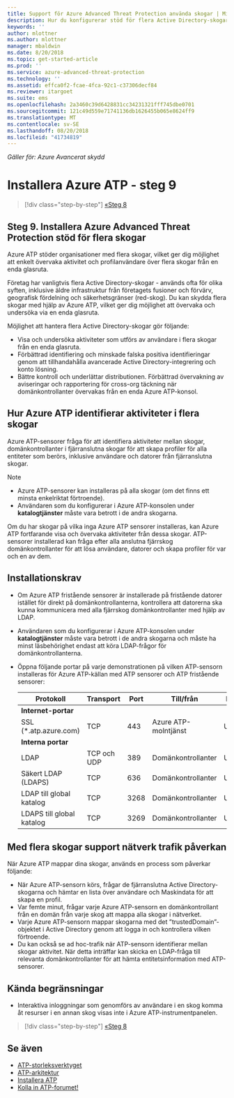 ```yaml
---
title: Support för Azure Advanced Threat Protection använda skogar | Microsoft Docs
description: Hur du konfigurerar stöd för flera Active Directory-skogar i Azure ATP.
keywords: ''
author: mlottner
ms.author: mlottner
manager: mbaldwin
ms.date: 8/20/2018
ms.topic: get-started-article
ms.prod: ''
ms.service: azure-advanced-threat-protection
ms.technology: ''
ms.assetid: effca0f2-fcae-4fca-92c1-c37306decf84
ms.reviewer: itargoet
ms.suite: ems
ms.openlocfilehash: 2a3460c39d6428831cc34231321fff745dbe0701
ms.sourcegitcommit: 121c49d559e71741136db1626455b065e8624ff9
ms.translationtype: MT
ms.contentlocale: sv-SE
ms.lasthandoff: 08/20/2018
ms.locfileid: "41734819"
---
```

*Gäller för: Azure Avancerat skydd*

# <a name="install-azure-atp---step-9"></a>Installera Azure ATP - steg 9

>[!div class="step-by-step"]
[«Steg 8](install-atp-step8-samr.md)

## <a name="step-9--set-up-azure-advanced-threat-protection-multi-forest-support"></a>Steg 9.  Installera Azure Advanced Threat Protection stöd för flera skogar

Azure ATP stöder organisationer med flera skogar, vilket ger dig möjlighet att enkelt övervaka aktivitet och profilanvändare över flera skogar från en enda glasruta. 

Företag har vanligtvis flera Active Directory-skogar - används ofta för olika syften, inklusive äldre infrastruktur från företagets fusioner och förvärv, geografisk fördelning och säkerhetsgränser (red-skog). Du kan skydda flera skogar med hjälp av Azure ATP, vilket ger dig möjlighet att övervaka och undersöka via en enda glasruta.

Möjlighet att hantera flera Active Directory-skogar gör följande:
-   Visa och undersöka aktiviteter som utförs av användare i flera skogar från en enda glasruta. 
-   Förbättrad identifiering och minskade falska positiva identifieringar genom att tillhandahålla avancerade Active Directory-integrering och konto lösning. 
-   Bättre kontroll och underlättar distributionen. Förbättrad övervakning av aviseringar och rapportering för cross-org täckning när domänkontrollanter övervakas från en enda Azure ATP-konsol.


## <a name="how-azure-atp-detects-activities-across-multiple-forests"></a>Hur Azure ATP identifierar aktiviteter i flera skogar 

Azure ATP-sensorer fråga för att identifiera aktiviteter mellan skogar, domänkontrollanter i fjärranslutna skogar för att skapa profiler för alla entiteter som berörs, inklusive användare och datorer från fjärranslutna skogar. 

> [!NOTE]
> - Azure ATP-sensorer kan installeras på alla skogar (om det finns ett minsta enkelriktat förtroende).
> - Användaren som du konfigurerar i Azure ATP-konsolen under **katalogtjänster** måste vara betrott i de andra skogarna.


Om du har skogar på vilka inga Azure ATP sensorer installeras, kan Azure ATP fortfarande visa och övervaka aktiviteter från dessa skogar. ATP-sensorer installerad kan fråga efter alla anslutna fjärrskog domänkontrollanter för att lösa användare, datorer och skapa profiler för var och en av dem. 

## <a name="installation-requirements"></a>Installationskrav 

-   Om Azure ATP fristående sensorer är installerade på fristående datorer istället för direkt på domänkontrollanterna, kontrollera att datorerna ska kunna kommunicera med alla fjärrskog domänkontrollanter med hjälp av LDAP. 
- Användaren som du konfigurerar i Azure ATP-konsolen under **katalogtjänster** måste vara betrott i de andra skogarna och måste ha minst läsbehörighet endast att köra LDAP-frågor för domänkontrollanterna.

- Öppna följande portar på varje demonstrationen på vilken ATP-sensorn installeras för Azure ATP-källan med ATP sensorer och ATP fristående sensorer:

 
  |Protokoll|Transport|Port|Till/från|Riktning|
  |----|----|----|----|----|
  |**Internet-portar**||||
  |SSL (*.atp.azure.com)|TCP|443|Azure ATP-molntjänst|Utgående|
  |**Interna portar**||||           
  |LDAP|TCP och UDP|389|Domänkontrollanter|Utgående|
  |Säkert LDAP (LDAPS)|TCP|636|Domänkontrollanter|Utgående|
  |LDAP till global katalog|TCP|3268|Domänkontrollanter|Utgående|
  |LDAPS till global katalog|TCP|3269|Domänkontrollanter|Utgående|


## <a name="multi-forest-support-network-traffic-impact"></a>Med flera skogar support nätverk trafik påverkan 

När Azure ATP mappar dina skogar, används en process som påverkar följande:

-   När Azure ATP-sensorn körs, frågar de fjärranslutna Active Directory-skogarna och hämtar en lista över användare och Maskindata för att skapa en profil.
-   Var femte minut, frågar varje Azure ATP-sensorn en domänkontrollant från en domän från varje skog att mappa alla skogar i nätverket.
-   Varje Azure ATP-sensorn mappar skogarna med det ”trustedDomain”-objektet i Active Directory genom att logga in och kontrollera vilken förtroende.
-   Du kan också se ad hoc-trafik när ATP-sensorn identifierar mellan skogar aktivitet. När detta inträffar kan skicka en LDAP-fråga till relevanta domänkontrollanter för att hämta entitetsinformation med ATP-sensorer. 

## <a name="known-limitations"></a>Kända begränsningar
-   Interaktiva inloggningar som genomförs av användare i en skog komma åt resurser i en annan skog visas inte i Azure ATP-instrumentpanelen.


>[!div class="step-by-step"]
[«Steg 8](install-atp-step8-samr.md)


## <a name="see-also"></a>Se även
- [ATP-storleksverktyget](http://aka.ms/aatpsizingtool)
- [ATP-arkitektur](atp-architecture.md)
- [Installera ATP](install-atp-step1.md)
- [Kolla in ATP-forumet!](https://aka.ms/azureatpcommunity)

